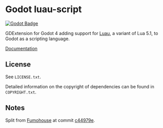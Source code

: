 # Godot luau-script

[![Godot Badge](https://img.shields.io/badge/Godot-4.1--beta3-orange)](https://godotengine.org/)

GDExtension for Godot 4 adding support for
[Luau](https://github.com/Roblox/luau), a variant of Lua 5.1, to Godot as a
scripting language.

[Documentation](https://fumohouse.github.io/gls-docs/)

## License

See `LICENSE.txt`.

Detailed information on the copyright of dependencies can be found in
`COPYRIGHT.txt`.

## Notes

Split from [Fumohouse](https://github.com/Fumohouse/Fumohouse) at commit
[c44979e](https://github.com/Fumohouse/Fumohouse/commit/c44979eda40be4ac0f495af2ed068f0714b4bb34).

